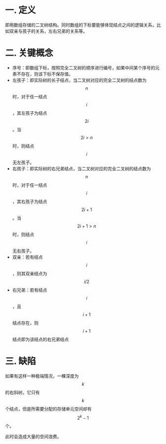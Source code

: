 # 一. 定义

即用数组存储的二叉树结构。同时数组的下标要能够体现结点之间的逻辑关系，比如双亲与孩子的关系，左右兄弟的关系等。



# 二. 关键概念

-   序号：即数组下标，按照完全二叉树的顺序进行编号，如果中间某个序号的元素不存在，则该下标不保存值。
-   左孩子：即实际树的长子结点，当二叉树对应的完全二叉树的结点数为$$n$$时，对于任一结点$$i$$，其左孩子为结点$$2i$$。当$$2i>n$$时，则结点$$i$$无左孩子。
-   右孩子：即实际树的右兄弟结点，当二叉树对应的完全二叉树的结点数为$$n$$时，对于任一结点$$i$$，其右孩子为结点$$2i+1$$。当$$2i+1>n$$时，则结点$$i$$无右孩子。
-   双亲：若有结点$$i$$，则其双亲结点为$$i/2$$
-   右兄弟：若有结点$$i$$，且$$i+1$$结点存在，则$$i+1$$结点即为该结点的右兄弟结点



# 三. 缺陷

如果有这样一种极端情况，一棵深度为$$k$$的右斜树，它只有$$k$$个结点，但是所需要分配的存储单元空间却有$$2^k-1$$个。

此时会造成大量的空间浪费。

